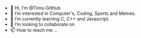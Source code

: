 - 👋 Hi, I’m @Tims-GitHub
- 👀 I’m interested in Computer's, Coding, Sports and Memes.
- 🌱 I’m currently learning C, C++ and Javascript.
- 💞️ I’m looking to collaborate on 
- 📫 How to reach me ...

<!---
Tims-GitHub/Tims-GitHub is a ✨ special ✨ repository because its `README.md` (this file) appears on your GitHub profile.
You can click the Preview link to take a look at your changes.
--->
